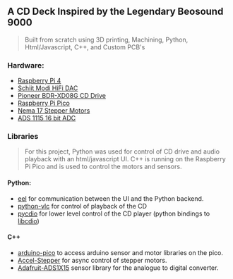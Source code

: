 ## A CD Deck Inspired by the Legendary Beosound 9000
> Built from scratch using 3D printing, Machining, Python, Html/Javascript, C++, and Custom PCB's

### Hardware:
- [Raspberry Pi 4](https://www.raspberrypi.com/products/raspberry-pi-4-model-b/)
- [Schiit Modi HiFi DAC](https://www.schiit.com/products/modi-plus)
- [Pioneer BDR-XD08G CD Drive](https://www.amazon.com/dp/B0BN678FDT?ref=ppx_yo2ov_dt_b_fed_asin_title&th=1)
- [Raspberry Pi Pico](https://www.raspberrypi.com/products/raspberry-pi-pico/)
- [Nema 17 Stepper Motors](https://www.omc-stepperonline.com/nema-17-bipolar-0-9deg-46ncm-65-1oz-in-2a-2-9v-42x42x48mm-4-wires-17hm19-2004s)
- [ADS 1115 16 bit ADC](https://www.amazon.com/HiLetgo-Converter-Programmable-Amplifier-Development/dp/B01DLHKMO2?source=ps-sl-shoppingads-lpcontext&ref_=fplfs&psc=1&smid=A30QSGOJR8LMXA&gQT=2)

### Libraries
> For this project, Python was used for control of CD drive and audio playback with an html/javascript UI. C++ is running on the Raspberry Pi Pico and is used to control the motors and sensors. 

#### Python:
- [eel](https://github.com/python-eel/Eel) for communication between the UI and the Python backend.
- [python-vlc](https://pypi.org/project/python-vlc/) for control of playback of the CD
- [pycdio](https://github.com/rocky/pycdio/tree/master) for lower level control of the CD player (python bindings to [libcdio](https://github.com/ShiftMediaProject/libcdio))

#### C++
- [arduino-pico](https://github.com/earlephilhower/arduino-pico) to access arduino sensor and motor libraries on the pico.
- [Accel-Stepper](https://github.com/waspinator/AccelStepper) for async control of stepper motors.
- [Adafruit-ADS1X15](https://github.com/adafruit/Adafruit_ADS1X15) sensor library for the analogue to digital converter. 
